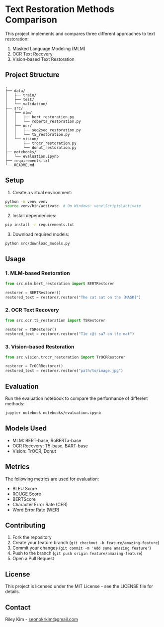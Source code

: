 # Text Restoration Methods Comparison

This project implements and compares three different approaches to text restoration:

1. Masked Language Modeling (MLM)
2. OCR Text Recovery
3. Vision-based Text Restoration

## Project Structure

```
.
├── data/
│   ├── train/
│   ├── test/
│   └── validation/
├── src/
│   ├── mlm/
│   │   ├── bert_restoration.py
│   │   └── roberta_restoration.py
│   ├── ocr/
│   │   ├── seq2seq_restoration.py
│   │   └── t5_restoration.py
│   └── vision/
│       ├── trocr_restoration.py
│       └── donut_restoration.py
├── notebooks/
│   └── evaluation.ipynb
├── requirements.txt
└── README.md
```

## Setup

1. Create a virtual environment:
```bash
python -m venv venv
source venv/bin/activate  # On Windows: venv\Scripts\activate
```

2. Install dependencies:
```bash
pip install -r requirements.txt
```

3. Download required models:
```bash
python src/download_models.py
```

## Usage

### 1. MLM-based Restoration
```python
from src.mlm.bert_restoration import BERTRestorer

restorer = BERTRestorer()
restored_text = restorer.restore("The cat sat on the [MASK]")
```

### 2. OCR Text Recovery
```python
from src.ocr.t5_restoration import T5Restorer

restorer = T5Restorer()
restored_text = restorer.restore("T1e c@t sa7 on t!e mat")
```

### 3. Vision-based Restoration
```python
from src.vision.trocr_restoration import TrOCRRestorer

restorer = TrOCRRestorer()
restored_text = restorer.restore("path/to/image.jpg")
```

## Evaluation

Run the evaluation notebook to compare the performance of different methods:
```bash
jupyter notebook notebooks/evaluation.ipynb
```

## Models Used

- MLM: BERT-base, RoBERTa-base
- OCR Recovery: T5-base, BART-base
- Vision: TrOCR, Donut

## Metrics

The following metrics are used for evaluation:
- BLEU Score
- ROUGE Score
- BERTScore
- Character Error Rate (CER)
- Word Error Rate (WER)

## Contributing

1. Fork the repository
2. Create your feature branch (`git checkout -b feature/amazing-feature`)
3. Commit your changes (`git commit -m 'Add some amazing feature'`)
4. Push to the branch (`git push origin feature/amazing-feature`)
5. Open a Pull Request

## License

This project is licensed under the MIT License - see the LICENSE file for details.

## Contact

Riley Kim - seonokrkim@gmail.com 